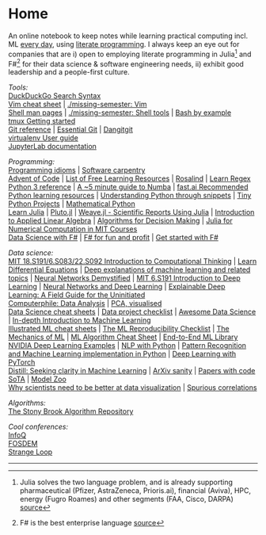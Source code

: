 # Home

An online notebook to keep notes while learning practical computing incl. ML [every day](https://youtu.be/t2V2kf2gNnI?t=2102), using [literate programming](http://literateprogramming.com/index.html). I always keep an eye out for companies that are i) open to employing literate programming in Julia[^1] and F#[^2] for their data science & software engineering needs, ii) exhibit good leadership and a people-first culture.  

_Tools:_  
[DuckDuckGo Search Syntax](https://help.duckduckgo.com/duckduckgo-help-pages/results/syntax/)  
[Vim cheat sheet](https://vim.rtorr.com/) | [./missing-semester: Vim](https://missing.csail.mit.edu/2020/editors/)  
[Shell man pages](https://explainshell.com/) | [./missing-semester: Shell tools](https://missing.csail.mit.edu/2020/shell-tools/) | [Bash by example](http://matt.might.net/articles/bash-by-example/)  
[tmux Getting started](https://github.com/tmux/tmux/wiki/Getting-Started)  
[Git reference](https://git-scm.com/docs) | [Essential Git](https://www.programming-books.io/essential/git/) | [Dangitgit](https://dangitgit.com/)  
[virtualenv User guide](https://virtualenv.pypa.io/en/stable/user_guide.html)  
[JupyterLab documentation](https://jupyterlab.readthedocs.io/en/stable/)

_Programming:_  
[Programming idioms](https://www.programming-idioms.org/) | [Software carpentry](https://software-carpentry.org/lessons/)  
[Advent of Code](https://adventofcode.com) | [List of Free Learning Resources](https://ebookfoundation.github.io/free-programming-books/) | [Rosalind](http://rosalind.info/problems/list-view/) | [Learn Regex](https://github.com/ziishaned/learn-regex)  
[Python 3 reference](https://perso.limsi.fr/pointal/python:memento) | [A ~5 minute guide to Numba](https://numba.pydata.org/numba-doc/latest/user/5minguide.html) | [fast.ai Recommended Python learning resources](https://forums.fast.ai/t/recommended-python-learning-resources/26888) | [Understanding Python through snippets](https://github.com/satwikkansal/wtfpython/blob/master/README.md) | [Tiny Python Projects](http://tinypythonprojects.com/) | [Mathematical Python](https://www.math.ubc.ca/~pwalls/math-python/)  
[Learn Julia](https://julialang.org/learning/) | [Pluto.jl](https://github.com/fonsp/Pluto.jl) | [Weave.jl - Scientific Reports Using Julia](http://weavejl.mpastell.com/stable/) | [Introduction to Applied Linear Algebra](http://vmls-book.stanford.edu/vmls-julia-companion.pdf) | [Algorithms for Decision Making](https://algorithmsbook.com/) | [Julia for Numerical Computation in MIT Courses](https://github.com/mitmath/julia-mit)    
[Data Science with F#](https://fsharp.org/guides/data-science/) | [F# for fun and profit](https://fsharpforfunandprofit.com/) | [Get started with F#](https://docs.microsoft.com/en-us/dotnet/fsharp/get-started/)  


_Data science:_  
[MIT 18.S191/6.S083/22.S092 Introduction to Computational Thinking](https://computationalthinking.mit.edu/Spring21/) | [Learn Differential Equations](http://ocw.mit.edu/RES-18-009F15) | [Deep explanations of machine learning and related topics](https://explained.ai/) | [Neural Networks Demystified](https://www.youtube.com/playlist?list=PLiaHhY2iBX9hdHaRr6b7XevZtgZRa1PoU) | [MIT 6.S191 Introduction to Deep Learning](http://introtodeeplearning.com/) | [Neural Networks and Deep Learning](http://neuralnetworksanddeeplearning.com/) | [Explainable Deep Learning: A Field Guide for the Uninitiated](https://arxiv.org/abs/2004.14545)  
[Computerphile: Data Analysis](https://www.youtube.com/playlist?list=PLzH6n4zXuckpfMu_4Ff8E7Z1behQks5ba) | [PCA, visualised](https://notsquirrel.com/pca/)  
[Data Science cheat sheets](https://github.com/FavioVazquez/ds-cheatsheets) | [Data project checklist](https://www.fast.ai/2020/01/07/data-questionnaire/) | [Awesome Data Science](https://github.com/academic/awesome-datascience) | [In-depth Introduction to Machine Learning](https://www.dataschool.io/15-hours-of-expert-machine-learning-videos/)  
[Illustrated ML cheat sheets](https://stanford.edu/~shervine/teaching/cs-229/) | [The ML Reproducibility Checklist](https://www.cs.mcgill.ca/~jpineau/ReproducibilityChecklist.pdf) | [The Mechanics of ML](https://mlbook.explained.ai/) | [ML Algorithm Cheat Sheet](https://aka.ms/mlcheatsheet) | [End-to-End ML Library](https://e2eml.school/blog.html)  
[NVIDIA Deep Learning Examples](https://github.com/NVIDIA/DeepLearningExamples) | [NLP with Python](https://github.com/susanli2016/NLP-with-Python) | [Pattern Recognition and Machine Learning implementation in Python](https://github.com/ctgk/PRML) | [Deep Learning with PyTorch](https://www.youtube.com/playlist?list=PLWKjhJtqVAbm3T2Eq1_KgloC7ogdXxdRa)  
[Distill: Seeking clarity in Machine Learning](https://distill.pub/) | [ArXiv sanity](http://www.arxiv-sanity.com/) | [Papers with code SoTA](https://paperswithcode.com/sota) | [Model Zoo](https://modelzoo.co/)  
[Why scientists need to be better at data visualization](https://www.knowablemagazine.org/article/mind/2019/science-data-visualization) | [Spurious correlations](http://tylervigen.com/spurious-correlations)

_Algorithms:_  
[The Stony Brook Algorithm Repository](http://algorist.com/algorist.html)

_Cool conferences:_  
[InfoQ](https://www.infoq.com/transcripts/presentations/)  
[FOSDEM](https://video.fosdem.org/)  
[Strange Loop](https://thestrangeloop.com/)

---
[^1]: Julia solves the two language problem, and is already supporting pharmaceutical (Pfizer, AstraZeneca, Prioris.ai), financial (Aviva), HPC, energy (Fugro Roames) and other segments (FAA, Cisco, DARPA) [source](https://www.nextplatform.com/2021/03/22/why-julia-is-turning-heads-in-2021/)   
[^2]: F# is the best enterprise language [source](https://fsharpforfunandprofit.com/posts/fsharp-is-the-best-enterprise-language/)  

